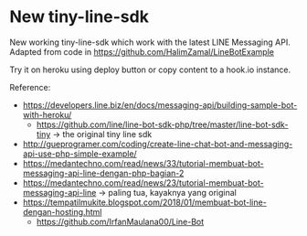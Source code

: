 New tiny-line-sdk
=================

New working tiny-line-sdk which work with the latest LINE Messaging API. Adapted
from code in https://github.com/HalimZamal/LineBotExample

Try it on heroku using deploy button or copy content to a hook.io instance.

Reference:
- https://developers.line.biz/en/docs/messaging-api/building-sample-bot-with-heroku/
  - https://github.com/line/line-bot-sdk-php/tree/master/line-bot-sdk-tiny -> the original tiny line sdk
- http://gueprogramer.com/coding/create-line-chat-bot-and-messaging-api-use-php-simple-example/
- https://medantechno.com/read/news/33/tutorial-membuat-bot-messaging-api-line-dengan-php-bagian-2
- https://medantechno.com/read/news/23/tutorial-membuat-bot-messaging-api-line -> paling tua, kayaknya yang original
- https://tempatilmukite.blogspot.com/2018/01/membuat-bot-line-dengan-hosting.html
  - https://github.com/IrfanMaulana00/Line-Bot
